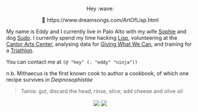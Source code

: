 <p align="center">
  Hey :wave:
</p>

<p align="center">
  💝 https://www.dreamsongs.com/ArtOfLisp.html
</p>
  
My name is Eddy and I currently live in Palo Alto with my wife [Sophie](https://github.com/sophieschau) and dog [Sudo](https://instagram.com/adognamedsudo). I currently spend my time hacking [Lisp](http://www.paulgraham.com/avg.html), volunteering at the [Cantor Arts Center](https://en.wikipedia.org/wiki/Cantor_Arts_Center), analysing data for [Giving What We Can](https://givingwhatwecan.org), and training for a [Triathlon](https://www.svtriclub.org).

You can contact me at `(@ "hey" (. "eddy" "ninja"))`

n.b. Mithaecus is the first known cook to author a cookbook, of which one recipe survives in *Deipnosophistae*

> Tainia: gut, discard the head, rinse, slice; add cheese and olive oil

<p align="center">
  <img align="center" src="https://github-readme-stats.vercel.app/api?username=Mithaecus&show_icons=true&theme=calm" />
  <img align="center" src="https://github-readme-stats.vercel.app/api/top-langs/?username=Mithaecus&theme=calm&hide=css,javascript,html&exclude_repo=mangata-e2e" />
</p>
                                                                                         